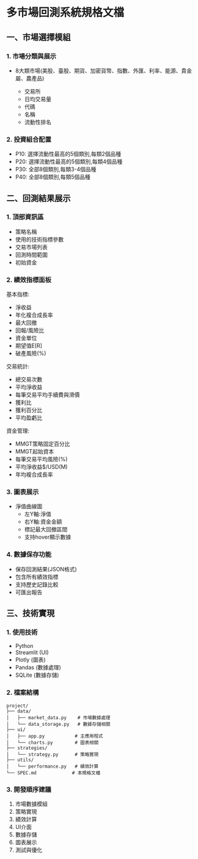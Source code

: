 # 多市場回測系統規格文檔

## 一、市場選擇模組

### 1. 市場分類與展示
- 8大類市場(美股、臺股、期貨、加密貨幣、指數、外匯、利率、能源、貴金屬、農產品)

  - 交易所
  - 日均交易量
  - 代碼
  - 名稱
  - 流動性排名

### 2. 投資組合配置
- P10: 選擇流動性最高的5個類別,每類2個品種
- P20: 選擇流動性最高的5個類別,每類4個品種
- P30: 全部8個類別,每類3-4個品種
- P40: 全部8個類別,每類5個品種

## 二、回測結果展示

### 1. 頂部資訊區
- 策略名稱
- 使用的技術指標參數
- 交易市場列表
- 回測時間範圍
- 初始資金

### 2. 績效指標面板
基本指標:
- 淨收益
- 年化複合成長率
- 最大回撤
- 回報/風險比
- 資金單位
- 期望值E[R]
- 破產風險(%)

交易統計:
- 總交易次數
- 平均淨收益
- 每筆交易平均手續費與滑價
- 獲利比
- 獲利百分比
- 平均盈虧比

資金管理:
- MMGT策略固定百分比
- MMGT起始資本
- 每筆交易平均風險(%)
- 平均淨收益$/USD(M)
- 年均複合成長率

### 3. 圖表展示
- 淨值曲線圖
  - 左Y軸:淨值
  - 右Y軸:資金金額
  - 標記最大回撤區間
  - 支持hover顯示數據

### 4. 數據保存功能
- 保存回測結果(JSON格式)
- 包含所有績效指標
- 支持歷史記錄比較
- 可匯出報告

## 三、技術實現

### 1. 使用技術
- Python
- Streamlit (UI)
- Plotly (圖表)
- Pandas (數據處理)
- SQLite (數據存儲)

### 2. 檔案結構
```
project/
├── data/
│   ├── market_data.py    # 市場數據處理
│   └── data_storage.py   # 數據存儲相關
├── ui/
│   ├── app.py           # 主應用程式
│   └── charts.py        # 圖表相關
├── strategies/
│   └── strategy.py      # 策略實現
├── utils/
│   └── performance.py   # 績效計算
└── SPEC.md             # 本規格文檔
```

### 3. 開發順序建議
1. 市場數據模組
2. 策略實現
3. 績效計算
4. UI介面
5. 數據存儲
6. 圖表展示
7. 測試與優化 